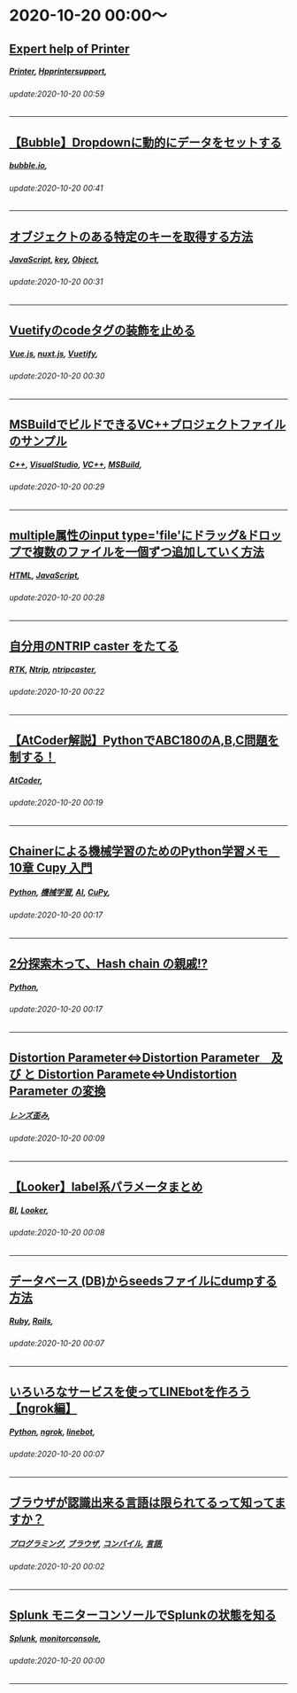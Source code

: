 # 2020-10-20 00:00～
## [Expert help of Printer](https://qiita.com/jw06033/items/83d500973a51d971b58a)
##### [Printer](https://qiita.com/tags/Printer), [Hpprintersupport](https://qiita.com/tags/Hpprintersupport), 
###### update:2020-10-20 00:59
---
## [【Bubble】Dropdownに動的にデータをセットする](https://qiita.com/UKeyTim/items/0e8db955fb6de265bb8f)
##### [bubble.io](https://qiita.com/tags/bubble.io), 
###### update:2020-10-20 00:41
---
## [オブジェクトのある特定のキーを取得する方法 ](https://qiita.com/cao_maru/items/f1185e580e38da2b714f)
##### [JavaScript](https://qiita.com/tags/JavaScript), [key](https://qiita.com/tags/key), [Object](https://qiita.com/tags/Object), 
###### update:2020-10-20 00:31
---
## [Vuetifyのcodeタグの装飾を止める](https://qiita.com/inainainariinainari/items/55e4ed401fa704fa336e)
##### [Vue.js](https://qiita.com/tags/Vue.js), [nuxt.js](https://qiita.com/tags/nuxt.js), [Vuetify](https://qiita.com/tags/Vuetify), 
###### update:2020-10-20 00:30
---
## [MSBuildでビルドできるVC++プロジェクトファイルのサンプル](https://qiita.com/yw9/items/7ac05908139a78e97a9c)
##### [C++](https://qiita.com/tags/C++), [VisualStudio](https://qiita.com/tags/VisualStudio), [VC++](https://qiita.com/tags/VC++), [MSBuild](https://qiita.com/tags/MSBuild), 
###### update:2020-10-20 00:29
---
## [multiple属性のinput type='file'にドラッグ&ドロップで複数のファイルを一個ずつ追加していく方法](https://qiita.com/suppineapple/items/2e1575b8593cd7054306)
##### [HTML](https://qiita.com/tags/HTML), [JavaScript](https://qiita.com/tags/JavaScript), 
###### update:2020-10-20 00:28
---
## [自分用のNTRIP caster をたてる](https://qiita.com/xtkd/items/29d2d3575d3e42462387)
##### [RTK](https://qiita.com/tags/RTK), [Ntrip](https://qiita.com/tags/Ntrip), [ntripcaster](https://qiita.com/tags/ntripcaster), 
###### update:2020-10-20 00:22
---
## [【AtCoder解説】PythonでABC180のA,B,C問題を制する！](https://qiita.com/u2dayo/items/204b73fdb98fa5e4a543)
##### [AtCoder](https://qiita.com/tags/AtCoder), 
###### update:2020-10-20 00:19
---
## [Chainerによる機械学習のためのPython学習メモ　10章 Cupy 入門](https://qiita.com/FxkRn2/items/4a61eab48f1f79658492)
##### [Python](https://qiita.com/tags/Python), [機械学習](https://qiita.com/tags/機械学習), [AI](https://qiita.com/tags/AI), [CuPy](https://qiita.com/tags/CuPy), 
###### update:2020-10-20 00:17
---
## [2分探索木って、Hash chain の親戚!?](https://qiita.com/AKpirion/items/c707050b64d5a5fc8569)
##### [Python](https://qiita.com/tags/Python), 
###### update:2020-10-20 00:17
---
## [Distortion Parameter⇔Distortion Parameter　及び と Distortion Paramete⇔Undistortion Parameter の変換](https://qiita.com/nagagen/items/3609285c0f775fee2907)
##### [レンズ歪み](https://qiita.com/tags/レンズ歪み), 
###### update:2020-10-20 00:09
---
## [【Looker】label系パラメータまとめ](https://qiita.com/k_0120/items/68d2e73b498e2a6ead8b)
##### [BI](https://qiita.com/tags/BI), [Looker](https://qiita.com/tags/Looker), 
###### update:2020-10-20 00:08
---
## [データベース (DB)からseedsファイルにdumpする方法](https://qiita.com/masafumi-nemoto/items/47617a6eb2f27581e637)
##### [Ruby](https://qiita.com/tags/Ruby), [Rails](https://qiita.com/tags/Rails), 
###### update:2020-10-20 00:07
---
## [いろいろなサービスを使ってLINEbotを作ろう【ngrok編】](https://qiita.com/mintak21/items/fe9234d4b6a98bfc841a)
##### [Python](https://qiita.com/tags/Python), [ngrok](https://qiita.com/tags/ngrok), [linebot](https://qiita.com/tags/linebot), 
###### update:2020-10-20 00:07
---
## [ブラウザが認識出来る言語は限られてるって知ってますか？](https://qiita.com/gen10717913/items/933843cf8ab0ccda9c81)
##### [プログラミング](https://qiita.com/tags/プログラミング), [ブラウザ](https://qiita.com/tags/ブラウザ), [コンパイル](https://qiita.com/tags/コンパイル), [言語](https://qiita.com/tags/言語), 
###### update:2020-10-20 00:02
---
## [Splunk モニターコンソールでSplunkの状態を知る](https://qiita.com/maroon/items/5ec9daa4bf32ddcc40f1)
##### [Splunk](https://qiita.com/tags/Splunk), [monitorconsole](https://qiita.com/tags/monitorconsole), 
###### update:2020-10-20 00:00
---






